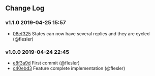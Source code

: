 ## Change Log

### v1.1.0 2019-04-25 15:57
- [08ef325](https://github.com/flesler/rubber-duck-bot/commit/08ef3252ba530f29215adf28d509291c9155178a) States can now have several replies and they are cycled (@flesler)

### v1.0.0 2019-04-24 22:45
- [e8f3a9d](https://github.com/flesler/rubber-duck-bot/commit/e8f3a9d8c9653d7f506064ffd9babbba14a6f552) First commit (@flesler)
- [c40ebd3](https://github.com/flesler/rubber-duck-bot/commit/c40ebd33ae1c2b73b786b9118cb4a080d9812264) Feature complete implementation (@flesler)